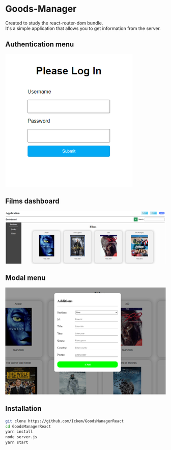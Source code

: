 # Goods-Manager

Created to study the react-router-dom bundle.  
It's a simple application that allows you to get information from the server.

## Authentication menu

![example of work](https://github.com/Ickem/GoodsManagerReact/blob/main/authentication.png)

## Films dashboard

![example of work](https://github.com/Ickem/GoodsManagerReact/blob/main/films-info.png)

## Modal menu

![example of work](https://github.com/Ickem/GoodsManagerReact/blob/main/modal-menu.png)


## Installation

```sh
git clone https://github.com/Ickem/GoodsManagerReact
cd GoodsManagerReact
yarn install
node server.js
yarn start
```
